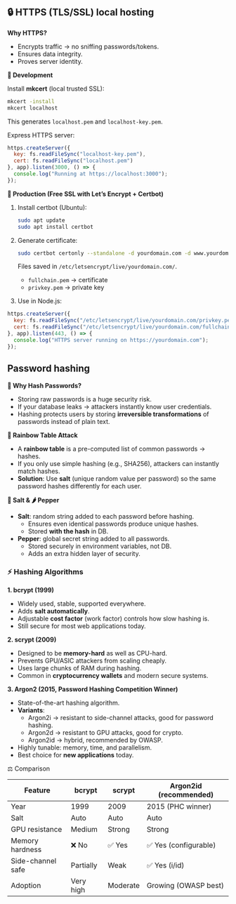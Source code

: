 ## 🔒 HTTPS (TLS/SSL) local hosting

**Why HTTPS?**

- Encrypts traffic → no sniffing passwords/tokens.
- Ensures data integrity.
- Proves server identity.

**🔹 Development**

Install **mkcert** (local trusted SSL):

```bash
mkcert -install
mkcert localhost
```

This generates `localhost.pem` and `localhost-key.pem`.

Express HTTPS server:

```jsx
https.createServer({
  key: fs.readFileSync("localhost-key.pem"),
  cert: fs.readFileSync("localhost.pem")
}, app).listen(3000, () => {
  console.log("Running at https://localhost:3000");
});
```

**🔹 Production (Free SSL with Let’s Encrypt + Certbot)**

1. Install certbot (Ubuntu):
    
    ```bash
    sudo apt update
    sudo apt install certbot
    ```
    
2. Generate certificate:
    
    ```bash
    sudo certbot certonly --standalone -d yourdomain.com -d www.yourdomain.com
    ```
    
    Files saved in `/etc/letsencrypt/live/yourdomain.com/`.
    
    - `fullchain.pem` → certificate
    - `privkey.pem` → private key
3. Use in Node.js:

```jsx
https.createServer({
  key: fs.readFileSync("/etc/letsencrypt/live/yourdomain.com/privkey.pem"),
  cert: fs.readFileSync("/etc/letsencrypt/live/yourdomain.com/fullchain.pem")
}, app).listen(443, () => {
  console.log("HTTPS server running on https://yourdomain.com");
});
```

## Password hashing

**🔑 Why Hash Passwords?**

- Storing raw passwords is a huge security risk.
- If your database leaks → attackers instantly know user credentials.
- Hashing protects users by storing **irreversible transformations** of passwords instead of plain text.

**🌈 Rainbow Table Attack**

- A **rainbow table** is a pre-computed list of common passwords → hashes.
- If you only use simple hashing (e.g., SHA256), attackers can instantly match hashes.
- **Solution**: Use **salt** (unique random value per password) so the same password hashes differently for each user.

**🍚 Salt & 🌶️ Pepper**

- **Salt**: random string added to each password before hashing.
    - Ensures even identical passwords produce unique hashes.
    - Stored **with the hash** in DB.
- **Pepper**: global secret string added to all passwords.
    - Stored securely in environment variables, not DB.
    - Adds an extra hidden layer of security.

### ⚡ Hashing Algorithms

**1. bcrypt (1999)**

- Widely used, stable, supported everywhere.
- Adds **salt automatically**.
- Adjustable **cost factor** (work factor) controls how slow hashing is.
- Still secure for most web applications today.

**2. scrypt (2009)**

- Designed to be **memory-hard** as well as CPU-hard.
- Prevents GPU/ASIC attackers from scaling cheaply.
- Uses large chunks of RAM during hashing.
- Common in **cryptocurrency wallets** and modern secure systems.

**3. Argon2 (2015, Password Hashing Competition Winner)**

- State-of-the-art hashing algorithm.
- **Variants**:
    - Argon2i → resistant to side-channel attacks, good for password hashing.
    - Argon2d → resistant to GPU attacks, good for crypto.
    - Argon2id → hybrid, recommended by OWASP.
- Highly tunable: memory, time, and parallelism.
- Best choice for **new applications** today.

⚖️ Comparison

| Feature           | bcrypt    | scrypt   | Argon2id (recommended) |
| ----------------- | --------- | -------- | ---------------------- |
| Year              | 1999      | 2009     | 2015 (PHC winner)      |
| Salt              | Auto      | Auto     | Auto                   |
| GPU resistance    | Medium    | Strong   | Strong                 |
| Memory hardness   | ❌ No      | ✅ Yes    | ✅ Yes (configurable)   |
| Side-channel safe | Partially | Weak     | ✅ Yes (i/id)           |
| Adoption          | Very high | Moderate | Growing (OWASP best)   |
